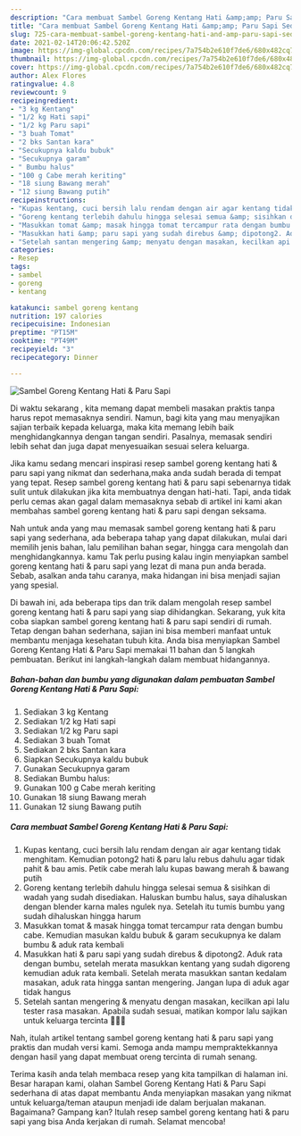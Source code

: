 ```yaml
---
description: "Cara membuat Sambel Goreng Kentang Hati &amp;amp; Paru Sapi Sederhana dan Mudah Dibuat"
title: "Cara membuat Sambel Goreng Kentang Hati &amp;amp; Paru Sapi Sederhana dan Mudah Dibuat"
slug: 725-cara-membuat-sambel-goreng-kentang-hati-and-amp-paru-sapi-sederhana-dan-mudah-dibuat
date: 2021-02-14T20:06:42.520Z
image: https://img-global.cpcdn.com/recipes/7a754b2e610f7de6/680x482cq70/sambel-goreng-kentang-hati-paru-sapi-foto-resep-utama.jpg
thumbnail: https://img-global.cpcdn.com/recipes/7a754b2e610f7de6/680x482cq70/sambel-goreng-kentang-hati-paru-sapi-foto-resep-utama.jpg
cover: https://img-global.cpcdn.com/recipes/7a754b2e610f7de6/680x482cq70/sambel-goreng-kentang-hati-paru-sapi-foto-resep-utama.jpg
author: Alex Flores
ratingvalue: 4.8
reviewcount: 9
recipeingredient:
- "3 kg Kentang"
- "1/2 kg Hati sapi"
- "1/2 kg Paru sapi"
- "3 buah Tomat"
- "2 bks Santan kara"
- "Secukupnya kaldu bubuk"
- "Secukupnya garam"
- " Bumbu halus"
- "100 g Cabe merah keriting"
- "18 siung Bawang merah"
- "12 siung Bawang putih"
recipeinstructions:
- "Kupas kentang, cuci bersih lalu rendam dengan air agar kentang tidak menghitam. Kemudian potong2 hati &amp; paru lalu rebus dahulu agar tidak pahit &amp; bau amis. Petik cabe merah lalu kupas bawang merah &amp; bawang putih"
- "Goreng kentang terlebih dahulu hingga selesai semua &amp; sisihkan di wadah yang sudah disediakan. Haluskan bumbu halus, saya dihaluskan dengan blender karna males ngulek nya. Setelah itu tumis bumbu yang sudah dihaluskan hingga harum"
- "Masukkan tomat &amp; masak hingga tomat tercampur rata dengan bumbu cabe. Kemudian masukan kaldu bubuk &amp; garam secukupnya ke dalam bumbu &amp; aduk rata kembali"
- "Masukkan hati &amp; paru sapi yang sudah direbus &amp; dipotong2. Aduk rata dengan bumbu, setelah merata masukkan kentang yang sudah digoreng kemudian aduk rata kembali. Setelah merata masukkan santan kedalam masakan, aduk rata hingga santan mengering. Jangan lupa di aduk agar tidak hangus"
- "Setelah santan mengering &amp; menyatu dengan masakan, kecilkan api lalu tester rasa masakan. Apabila sudah sesuai, matikan kompor lalu sajikan untuk keluarga tercinta 🥰🙏🏻"
categories:
- Resep
tags:
- sambel
- goreng
- kentang

katakunci: sambel goreng kentang 
nutrition: 197 calories
recipecuisine: Indonesian
preptime: "PT15M"
cooktime: "PT49M"
recipeyield: "3"
recipecategory: Dinner

---
```



![Sambel Goreng Kentang Hati &amp; Paru Sapi](https://img-global.cpcdn.com/recipes/7a754b2e610f7de6/680x482cq70/sambel-goreng-kentang-hati-paru-sapi-foto-resep-utama.jpg)

Di waktu  sekarang , kita memang dapat membeli masakan praktis tanpa harus repot memasaknya sendiri. Namun, bagi kita yang mau menyajikan sajian terbaik kepada keluarga, maka kita memang lebih baik menghidangkannya dengan tangan sendiri. Pasalnya, memasak sendiri lebih sehat dan juga dapat menyesuaikan sesuai selera keluarga.

Jika kamu sedang mencari inspirasi resep sambel goreng kentang hati &amp; paru sapi yang nikmat dan sederhana,maka anda sudah berada di tempat yang tepat. Resep sambel goreng kentang hati &amp; paru sapi  sebenarnya tidak sulit untuk dilakukan jika kita membuatnya dengan hati-hati. Tapi, anda tidak perlu cemas akan gagal dalam memasaknya 
sebab di artikel ini kami akan membahas sambel goreng kentang hati &amp; paru sapi dengan seksama.  



Nah untuk anda yang mau memasak sambel goreng kentang hati &amp; paru sapi yang sederhana, ada beberapa tahap yang dapat dilakukan, mulai dari memilih jenis bahan, lalu pemilihan bahan segar, hingga cara mengolah dan menghidangkannya. kamu Tak perlu pusing kalau ingin menyiapkan sambel goreng kentang hati &amp; paru sapi yang lezat di mana pun anda berada. Sebab, asalkan anda  tahu caranya, maka hidangan ini bisa menjadi sajian yang spesial.

Di bawah ini, ada beberapa tips dan trik dalam mengolah resep sambel goreng kentang hati &amp; paru sapi yang siap dihidangkan. Sekarang, yuk kita coba siapkan sambel goreng kentang hati &amp; paru sapi sendiri di rumah. Tetap dengan bahan sederhana, sajian ini bisa memberi manfaat untuk membantu menjaga kesehatan tubuh kita. Anda bisa menyiapkan Sambel Goreng Kentang Hati &amp; Paru Sapi memakai 11 bahan dan 5 langkah pembuatan. Berikut ini langkah-langkah dalam membuat hidangannya.

<!--inarticleads1-->

##### Bahan-bahan dan bumbu yang digunakan dalam pembuatan Sambel Goreng Kentang Hati &amp; Paru Sapi:

1. Sediakan 3 kg Kentang
1. Sediakan 1/2 kg Hati sapi
1. Sediakan 1/2 kg Paru sapi
1. Sediakan 3 buah Tomat
1. Sediakan 2 bks Santan kara
1. Siapkan Secukupnya kaldu bubuk
1. Gunakan Secukupnya garam
1. Sediakan  Bumbu halus:
1. Gunakan 100 g Cabe merah keriting
1. Gunakan 18 siung Bawang merah
1. Gunakan 12 siung Bawang putih




<!--inarticleads2-->

##### Cara membuat Sambel Goreng Kentang Hati &amp; Paru Sapi:

1. Kupas kentang, cuci bersih lalu rendam dengan air agar kentang tidak menghitam. Kemudian potong2 hati &amp; paru lalu rebus dahulu agar tidak pahit &amp; bau amis. Petik cabe merah lalu kupas bawang merah &amp; bawang putih
1. Goreng kentang terlebih dahulu hingga selesai semua &amp; sisihkan di wadah yang sudah disediakan. Haluskan bumbu halus, saya dihaluskan dengan blender karna males ngulek nya. Setelah itu tumis bumbu yang sudah dihaluskan hingga harum
1. Masukkan tomat &amp; masak hingga tomat tercampur rata dengan bumbu cabe. Kemudian masukan kaldu bubuk &amp; garam secukupnya ke dalam bumbu &amp; aduk rata kembali
1. Masukkan hati &amp; paru sapi yang sudah direbus &amp; dipotong2. Aduk rata dengan bumbu, setelah merata masukkan kentang yang sudah digoreng kemudian aduk rata kembali. Setelah merata masukkan santan kedalam masakan, aduk rata hingga santan mengering. Jangan lupa di aduk agar tidak hangus
1. Setelah santan mengering &amp; menyatu dengan masakan, kecilkan api lalu tester rasa masakan. Apabila sudah sesuai, matikan kompor lalu sajikan untuk keluarga tercinta 🥰🙏🏻




Nah, itulah artikel tentang  sambel goreng kentang hati &amp; paru sapi  yang praktis dan mudah versi kami. Semoga anda mampu mempraktekkannya dengan hasil yang dapat membuat oreng tercinta di rumah senang. 

Terima kasih anda telah membaca resep yang kita tampilkan di halaman ini. Besar harapan kami, olahan  Sambel Goreng Kentang Hati &amp; Paru Sapi sederhana di atas dapat membantu Anda menyiapkan masakan yang nikmat untuk keluarga/teman ataupun menjadi ide dalam berjualan makanan. Bagaimana? Gampang kan? Itulah resep sambel goreng kentang hati &amp; paru sapi yang bisa Anda kerjakan di rumah. Selamat mencoba!

